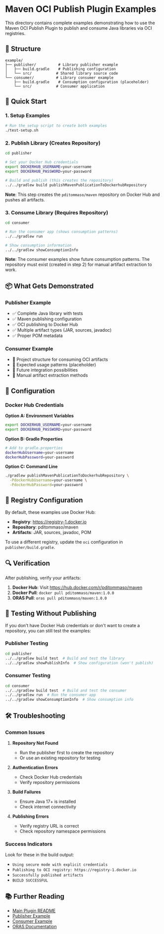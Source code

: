 # Maven OCI Publish Plugin Examples

This directory contains complete examples demonstrating how to use the Maven OCI Publish Plugin to publish and consume Java libraries via OCI registries.

## 📁 Structure

```
example/
├── publisher/          # Library publisher example
│   ├── build.gradle    # Publishing configuration
│   └── src/           # Shared library source code
└── consumer/          # Library consumer example
    ├── build.gradle    # Consumption configuration (placeholder)
    └── src/           # Consumer application
```

## 🚀 Quick Start

### 1. Setup Examples

```bash
# Run the setup script to create both examples
./test-setup.sh
```

### 2. Publish Library (Creates Repository)

```bash
cd publisher

# Set your Docker Hub credentials  
export DOCKERHUB_USERNAME=your-username
export DOCKERHUB_PASSWORD=your-password

# Build and publish (this creates the repository)
../../gradlew build publishMavenPublicationToDockerhubRepository
```

**Note**: This step creates the `pditommaso/maven` repository on Docker Hub and pushes all artifacts.

### 3. Consume Library (Requires Repository)

```bash
cd consumer

# Run the consumer app (shows consumption patterns)
../../gradlew run

# Show consumption information
../../gradlew showConsumptionInfo
```

**Note**: The consumer examples show future consumption patterns. The repository must exist (created in step 2) for manual artifact extraction to work.

## 📦 What Gets Demonstrated

### Publisher Example
- ✅ Complete Java library with tests
- ✅ Maven publishing configuration
- ✅ OCI publishing to Docker Hub
- ✅ Multiple artifact types (JAR, sources, javadoc)
- ✅ Proper POM metadata

### Consumer Example
- 🚧 Project structure for consuming OCI artifacts
- 🚧 Expected usage patterns (placeholder)
- 🚧 Future integration possibilities
- 🚧 Manual artifact extraction methods

## 🔧 Configuration

### Docker Hub Credentials

**Option A: Environment Variables**
```bash
export DOCKERHUB_USERNAME=your-username
export DOCKERHUB_PASSWORD=your-password
```

**Option B: Gradle Properties**
```bash
# Add to gradle.properties
dockerHubUsername=your-username
dockerHubPassword=your-password
```

**Option C: Command Line**
```bash
./gradlew publishMavenPublicationToDockerhubRepository \
  -PdockerHubUsername=your-username \
  -PdockerHubPassword=your-password
```

## 🎯 Registry Configuration

By default, these examples use Docker Hub:
- **Registry**: https://registry-1.docker.io
- **Repository**: pditommaso/maven
- **Artifacts**: JAR, sources, javadoc, POM

To use a different registry, update the `oci` configuration in `publisher/build.gradle`.

## 🔍 Verification

After publishing, verify your artifacts:

1. **Docker Hub**: Visit https://hub.docker.com/r/pditommaso/maven
2. **Docker Pull**: `docker pull pditommaso/maven:1.0.0`
3. **ORAS Pull**: `oras pull pditommaso/maven:1.0.0`

## 🧪 Testing Without Publishing

If you don't have Docker Hub credentials or don't want to create a repository, you can still test the examples:

### Publisher Testing
```bash
cd publisher
../../gradlew build test  # Build and test the library
../../gradlew showPublishInfo  # Show configuration (won't publish)
```

### Consumer Testing  
```bash
cd consumer
../../gradlew build test  # Build and test the consumer
../../gradlew run  # Run the consumer app
../../gradlew showConsumptionInfo  # Show consumption info
```

## 🛠️ Troubleshooting

### Common Issues

1. **Repository Not Found**
   - Run the publisher first to create the repository
   - Or use an existing repository for testing

2. **Authentication Errors**
   - Check Docker Hub credentials
   - Verify repository permissions

3. **Build Failures**
   - Ensure Java 17+ is installed
   - Check internet connectivity

4. **Publishing Errors**
   - Verify registry URL is correct
   - Check repository namespace permissions

### Success Indicators

Look for these in the build output:
- `Using secure mode with explicit credentials`
- `Publishing to OCI registry: https://registry-1.docker.io`
- `Successfully published artifacts`
- `BUILD SUCCESSFUL`

## 📚 Further Reading

- [Main Plugin README](../README.md)
- [Publisher Example](publisher/README.md)
- [Consumer Example](consumer/README.md)
- [ORAS Documentation](https://oras.land/)
